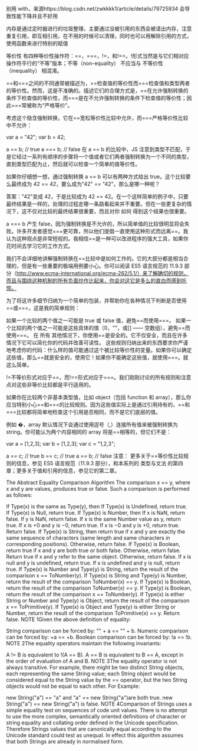 别用 with，来源https://blog.csdn.net/zwkkkk1/article/details/79725934
会导致性能下降并且不好用

内存是通过定时器进行的垃圾整理，主要通过没被引用的东西会被请出内存，注意重复引用，即互相引用，在不用的时候可以清理，同时也可以用解除引用的方式，使用函数来进行特别的赋值

等价性
有四种等价性操作符：==，===，!=，和!==。!形式当然是与它们相对应操作符平行的“不等”版本；不等（non-equality） 不应当与 不等价性（inequality） 相混淆。

==和===之间的不同通常被描述为，==检查值的等价性而===检查值和类型两者的等价性。然而，这是不准确的。描述它们的合理方式是，==在允许强制转换的条件下检查值的等价性，而===是在不允许强制转换的条件下检查值的等价性；因此===常被称为“严格等价”。

考虑这个隐含强制转换，它在==宽松等价性比较中允许，而===严格等价性比较中不允许：

var a = "42";
var b = 42;

a == b; // true
a === b; // false
在 a == b 的比较中，JS 注意到类型不匹配，于是它经过一系列有顺序的步骤将一个值或者它们两者强制转换为一个不同的类型，直到类型匹配为止，然后就可以检查一个简单的值等价性。

如果你仔细想一想，通过强制转换 a == b 可以有两种方式给出 true。这个比较要么最终成为 42 == 42，要么成为"42" == "42"。那么是哪一种呢？

答案："42"变成 42，于是比较成为 42 == 42。在一个这样简单的例子中，只要最终结果是一样的，处理的过程走哪一条路看起来并不重要。但在一些更复杂的情况下，这不仅对比较的最终结果很重要，而且对你 如何 得到这个结果也很重要。

a === b 产生 false，因为强制转换是不允许的，所以简单值的比较很明显将会失败。许多开发者感觉===更可靠，所以他们提倡一直使用这种形式而远离==。我认为这种观点是非常短视的。我相信==是一种可以改进程序的强大工具，如果你花时间去学习它的工作方式。

我们不会详细地讲解强制转换在==比较中是如何工作的。它的大部分都是相当合理的，但是有一些重要的极端用例要小心。你可以阅读 ES5 语言规范的 11.9.3 部分（http://www.ecma-international.org/ecma-262/5.1/）来了解确切的规则，而且与围绕这种机制的所有负面炒作比起来，你会对这它是多么的直白而感到吃惊。

为了将这许多细节归纳为一个简单的包装，并帮助你在各种情况下判断是否使用==或===，这是我的简单规则：

如果一个比较的两个值之一可能是 true 或 false 值，避免==而使用===。
如果一个比较的两个值之一可能是这些具体的值（0，""，或[] —— 空数组），避免==而使用===。
在 所有 其他情况下，你使用==是安全的。它不仅安全，而且在许多情况下它可以简化你的代码并改善可读性。
这些规则归纳出来的东西要求你严谨地考虑你的代码：什么样的值可能通过这个被比较等价性的变量。如果你可以确定这些值，那么==就是安全的，使用它！如果你不能确定这些值，就使用===。就这么简单。

!=不等价形式对应于==，而!==形式对应于===。我们刚刚讨论的所有规则和注意点对这些非等价比较都是平行适用的。

如果你在比较两个非基本类型值，比如 object（包括 function 和 array），那么你应当特别小心==和===的比较规则。因为这些值实际上是通过引用持有的，==和===比较都将简单地检查这个引用是否相同，而不是它们底层的值。

例如 �，array 默认情况下会通过使用逗号（,）连接所有值来被强制转换为 string。你可能认为两个内容相同的 array 将是==相等的，但它们不是：

var a = [1,2,3];
var b = [1,2,3];
var c = "1,2,3";

a == c; // true
b == c; // true
a == b; // false
注意： 更多关于==等价性比较规则的信息，参见 ES5 语言规范（11.9.3 部分），和本系列的 类型与文法 的第四章；更多关于值和引用的信息，参见它的第二章。

The Abstract Equality Comparison Algorithm
The comparison x == y, where x and y are values, produces true or false. Such a comparison is performed as follows:

If Type(x) is the same as Type(y), then
If Type(x) is Undefined, return true.
If Type(x) is Null, return true.
If Type(x) is Number, then
If x is NaN, return false.
If y is NaN, return false.
If x is the same Number value as y, return true.
If x is +0 and y is −0, return true.
If x is −0 and y is +0, return true.
Return false.
If Type(x) is String, then return true if x and y are exactly the same sequence of characters (same length and same characters in corresponding positions). Otherwise, return false.
If Type(x) is Boolean, return true if x and y are both true or both false. Otherwise, return false.
Return true if x and y refer to the same object. Otherwise, return false.
If x is null and y is undefined, return true.
If x is undefined and y is null, return true.
If Type(x) is Number and Type(y) is String,
return the result of the comparison x == ToNumber(y).
If Type(x) is String and Type(y) is Number,
return the result of the comparison ToNumber(x) == y.
If Type(x) is Boolean, return the result of the comparison ToNumber(x) == y.
If Type(y) is Boolean, return the result of the comparison x == ToNumber(y).
If Type(x) is either String or Number and Type(y) is Object,
return the result of the comparison x == ToPrimitive(y).
If Type(x) is Object and Type(y) is either String or Number,
return the result of the comparison ToPrimitive(x) == y.
Return false.
NOTE 1Given the above definition of equality:

String comparison can be forced by: "" + a == "" + b.
Numeric comparison can be forced by: +a == +b.
Boolean comparison can be forced by: !a == !b.
NOTE 2The equality operators maintain the following invariants:

A != B is equivalent to !(A == B).
A == B is equivalent to B == A, except in the order of evaluation of A and B.
NOTE 3The equality operator is not always transitive. For example, there might be two distinct String objects, each representing the same String value; each String object would be considered equal to the String value by the == operator, but the two String objects would not be equal to each other. For Example:

new String("a") == "a" and "a" == new String("a")are both true.
new String("a") == new String("a") is false.
NOTE 4Comparison of Strings uses a simple equality test on sequences of code unit values. There is no attempt to use the more complex, semantically oriented definitions of character or string equality and collating order defined in the Unicode specification. Therefore Strings values that are canonically equal according to the Unicode standard could test as unequal. In effect this algorithm assumes that both Strings are already in normalised form.
